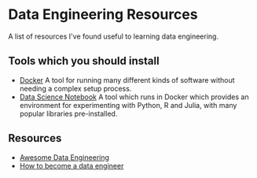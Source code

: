 # Data Engineering Resources
A list of resources I've found useful to learning data engineering.

## Tools which you should install
* [Docker](https://www.docker.com)
A tool for running many different kinds of software without needing a complex setup process.
* [Data Science Notebook](https://hub.docker.com/r/jupyter/datascience-notebook)
A tool which runs in Docker which provides an environment for experimenting with Python, R and Julia, with many popular libraries pre-installed.


## Resources
* [Awesome Data Engineering](https://awesomedataengineering.com)
* [How to become a data engineer](https://khashtamov.com/en/how-to-become-a-data-engineer/)

